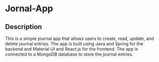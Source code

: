 # Jornal-App

## Description

This is a simple journal app that allows users to create, read, update, and delete journal entries. The app is built using Java and Spring for the backend and Material UI and React.js for the frontend. The app is connected to a MongoDB database to store the journal entries.
